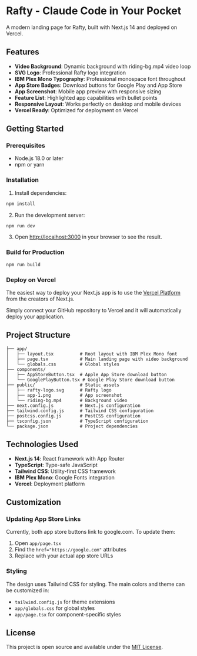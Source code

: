 # Rafty - Claude Code in Your Pocket

A modern landing page for Rafty, built with Next.js 14 and deployed on Vercel.

## Features

- **Video Background**: Dynamic background with riding-bg.mp4 video loop
- **SVG Logo**: Professional Rafty logo integration
- **IBM Plex Mono Typography**: Professional monospace font throughout
- **App Store Badges**: Download buttons for Google Play and App Store
- **App Screenshot**: Mobile app preview with responsive sizing
- **Feature List**: Highlighted app capabilities with bullet points
- **Responsive Layout**: Works perfectly on desktop and mobile devices
- **Vercel Ready**: Optimized for deployment on Vercel

## Getting Started

### Prerequisites

- Node.js 18.0 or later
- npm or yarn

### Installation

1. Install dependencies:
```bash
npm install
```

2. Run the development server:
```bash
npm run dev
```

3. Open [http://localhost:3000](http://localhost:3000) in your browser to see the result.

### Build for Production

```bash
npm run build
```

### Deploy on Vercel

The easiest way to deploy your Next.js app is to use the [Vercel Platform](https://vercel.com/new?utm_medium=default-template&filter=next.js&utm_source=create-next-app&utm_campaign=create-next-app-readme) from the creators of Next.js.

Simply connect your GitHub repository to Vercel and it will automatically deploy your application.

## Project Structure

```
├── app/
│   ├── layout.tsx          # Root layout with IBM Plex Mono font
│   ├── page.tsx            # Main landing page with video background
│   └── globals.css         # Global styles
├── components/
│   ├── AppStoreButton.tsx  # Apple App Store download button
│   └── GooglePlayButton.tsx # Google Play Store download button
├── public/                 # Static assets
│   ├── rafty-logo.svg      # Rafty logo
│   ├── app-1.png           # App screenshot
│   └── riding-bg.mp4       # Background video
├── next.config.js          # Next.js configuration
├── tailwind.config.js      # Tailwind CSS configuration
├── postcss.config.js       # PostCSS configuration
├── tsconfig.json           # TypeScript configuration
└── package.json            # Project dependencies
```

## Technologies Used

- **Next.js 14**: React framework with App Router
- **TypeScript**: Type-safe JavaScript
- **Tailwind CSS**: Utility-first CSS framework
- **IBM Plex Mono**: Google Fonts integration
- **Vercel**: Deployment platform

## Customization

### Updating App Store Links

Currently, both app store buttons link to google.com. To update them:

1. Open `app/page.tsx`
2. Find the `href="https://google.com"` attributes
3. Replace with your actual app store URLs

### Styling

The design uses Tailwind CSS for styling. The main colors and theme can be customized in:
- `tailwind.config.js` for theme extensions
- `app/globals.css` for global styles
- `app/page.tsx` for component-specific styles

## License

This project is open source and available under the [MIT License](LICENSE).